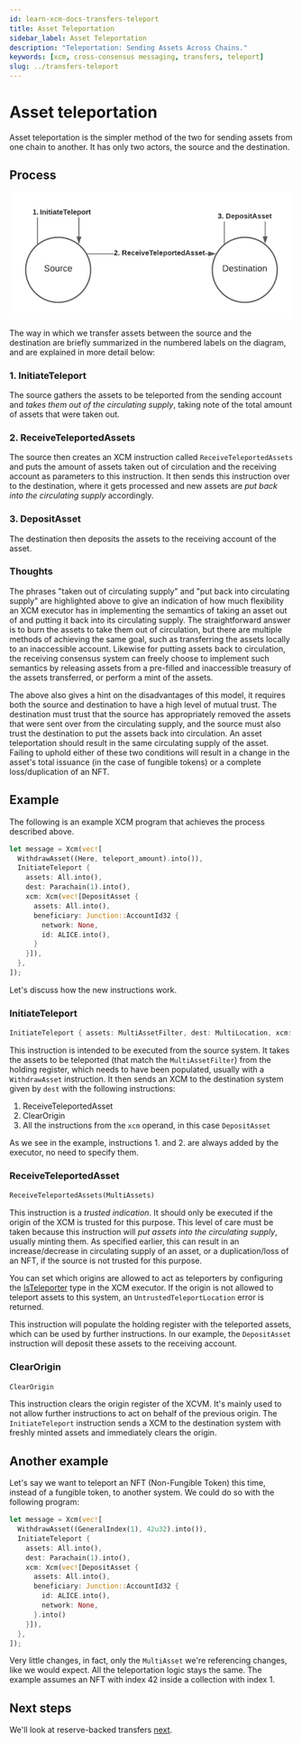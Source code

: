 ```yaml
---
id: learn-xcm-docs-transfers-teleport
title: Asset Teleportation
sidebar_label: Asset Teleportation
description: "Teleportation: Sending Assets Across Chains."
keywords: [xcm, cross-consensus messaging, transfers, teleport]
slug: ../transfers-teleport
---
```


# Asset teleportation

Asset teleportation is the simpler method of the two for sending assets from one chain to another.
It has only two actors, the source and the destination.

## Process

![Asset Teleportation diagram](images/asset_teleportation.png)

The way in which we transfer assets between the source and the destination are briefly summarized in
the numbered labels on the diagram, and are explained in more detail below:

### 1. InitiateTeleport

The source gathers the assets to be teleported from the sending account and _takes them out of the
circulating supply_, taking note of the total amount of assets that were taken out.

### 2. ReceiveTeleportedAssets

The source then creates an XCM instruction called `ReceiveTeleportedAssets` and puts the amount of
assets taken out of circulation and the receiving account as parameters to this instruction. It then
sends this instruction over to the destination, where it gets processed and new assets are _put back
into the circulating supply_ accordingly.

### 3. DepositAsset

The destination then deposits the assets to the receiving account of the asset.

### Thoughts

The phrases "taken out of circulating supply" and "put back into circulating supply" are highlighted
above to give an indication of how much flexibility an XCM executor has in implementing the
semantics of taking an asset out of and putting it back into its circulating supply. The
straightforward answer is to burn the assets to take them out of circulation, but there are multiple
methods of achieving the same goal, such as transferring the assets locally to an inaccessible
account. Likewise for putting assets back to circulation, the receiving consensus system can freely
choose to implement such semantics by releasing assets from a pre-filled and inaccessible treasury
of the assets transferred, or perform a mint of the assets.

The above also gives a hint on the disadvantages of this model, it requires both the source and
destination to have a high level of mutual trust. The destination must trust that the source has
appropriately removed the assets that were sent over from the circulating supply, and the source
must also trust the destination to put the assets back into circulation. An asset teleportation
should result in the same circulating supply of the asset. Failing to uphold either of these two
conditions will result in a change in the asset's total issuance (in the case of fungible tokens) or
a complete loss/duplication of an NFT.

## Example

The following is an example XCM program that achieves the process described above.

```rust
let message = Xcm(vec![
  WithdrawAsset((Here, teleport_amount).into()),
  InitiateTeleport {
    assets: All.into(),
    dest: Parachain(1).into(),
    xcm: Xcm(vec![DepositAsset {
      assets: All.into(),
      beneficiary: Junction::AccountId32 {
        network: None,
        id: ALICE.into(),
      }
    }]),
  },
]);
```

Let's discuss how the new instructions work.

### InitiateTeleport

```rust
InitiateTeleport { assets: MultiAssetFilter, dest: MultiLocation, xcm: Xcm<()> }
```

This instruction is intended to be executed from the source system. It takes the assets to be
teleported (that match the `MultiAssetFilter`) from the holding register, which needs to have been
populated, usually with a `WithdrawAsset` instruction. It then sends an XCM to the destination
system given by `dest` with the following instructions:

1. ReceiveTeleportedAsset
2. ClearOrigin
3. All the instructions from the `xcm` operand, in this case `DepositAsset`

As we see in the example, instructions 1. and 2. are always added by the executor, no need to
specify them.

### ReceiveTeleportedAsset

```rust
ReceiveTeleportedAssets(MultiAssets)
```

This instruction is a _trusted indication_. It should only be executed if the origin of the XCM is
trusted for this purpose. This level of care must be taken because this instruction will _put assets
into the circulating supply_, usually minting them. As specified earlier, this can result in an
increase/decrease in circulating supply of an asset, or a duplication/loss of an NFT, if the source
is not trusted for this purpose.

You can set which origins are allowed to act as teleporters by configuring the
[IsTeleporter](../../executor_config/config.md#isteleporter) type in the XCM executor. If the origin
is not allowed to teleport assets to this system, an `UntrustedTeleportLocation` error is returned.

This instruction will populate the holding register with the teleported assets, which can be used by
further instructions. In our example, the `DepositAsset` instruction will deposit these assets to
the receiving account.

### ClearOrigin

```rust
ClearOrigin
```

This instruction clears the origin register of the XCVM. It's mainly used to not allow further
instructions to act on behalf of the previous origin. The `InitiateTeleport` instruction sends a XCM
to the destination system with freshly minted assets and immediately clears the origin.

## Another example

Let's say we want to teleport an NFT (Non-Fungible Token) this time, instead of a fungible token, to
another system. We could do so with the following program:

```rust
let message = Xcm(vec![
  WithdrawAsset((GeneralIndex(1), 42u32).into()),
  InitiateTeleport {
    assets: All.into(),
    dest: Parachain(1).into(),
    xcm: Xcm(vec![DepositAsset {
      assets: All.into(),
      beneficiary: Junction::AccountId32 {
        id: ALICE.into(),
        network: None,
      }.into()
    }]),
  },
]);
```

Very little changes, in fact, only the `MultiAsset` we're referencing changes, like we would expect.
All the teleportation logic stays the same. The example assumes an NFT with index 42 inside a
collection with index 1.

## Next steps

We'll look at reserve-backed transfers [next](reserve.md).

